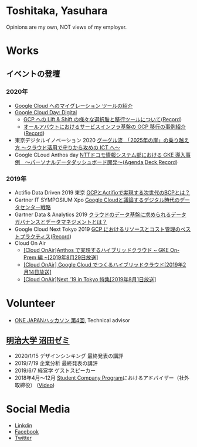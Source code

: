 # Toshitaka, Yasuhara
Opinions are my own, NOT views of my employer.

# Works

## イベントの登壇

### 2020年
- [Google Cloud へのマイグレーション ツールの紹介](https://cloudonair.withgoogle.com/events/cloud_onair_q4_1126)
- [Google Cloud Day: Digital](https://web.archive.org/web/20200516234822/https://cloudonair.withgoogle.com/events/google-cloud-day-digital)
  - [GCP への Lift & Shift の様々な選択肢と移行ツールについて](https://cloudonair.withgoogle.com/events/google-cloud-day-digital?talk=d2-infra01)([Record](https://www.youtube.com/watch?time_continue=1&v=02WwR6Fu0Cg&feature=emb_logo))
  - [オールアバウトにおけるサービスインフラ基盤の GCP 移行の事例紹介](https://cloudonair.withgoogle.com/events/google-cloud-day-digital?talk=d2-infra05)([Record](https://www.youtube.com/watch?time_continue=1&v=8pv6ckNIhx8&feature=emb_logo))
- 東京デジタルイノベーション 2020 [グーグル流　「2025年の崖」の乗り越え方 ～クラウド活用で守りから攻めの ICT へ～](https://web.archive.org/web/20200206140758/https://ers.nikkeibp.co.jp/user/contents/2020w0218tky/index.html)
- Google CLoud Anthos day [NTTドコモ情報システム部における GKE 導入事例　～パーソナルデータダッシュボード開発～](https://web.archive.org/save/https://inthecloud.withgoogle.com:443/anthos-day-2001/register.html)([Agenda](https://media-exp1.licdn.com/dms/image/C5122AQGQmNvx-28P8A/feedshare-shrink_1280/0?e=1583971200&v=beta&t=DENdEXdjwrh0LLBprekst4omZkwcyEwIoeDd1pKbODU),[Deck](https://inthecloud.withgoogle.com/anthos-day-2001/Google_Cloud_Anthos_Day_200130_Session6.pdf),[Record](https://www.youtube.com/watch?v=TAdzDnNor_g&feature=youtu.be))

### 2019年
- Actifio Data Driven 2019 東京 [GCPとActifioで実現する次世代のBCPとは？](https://web.archive.org/save/https://news.mynavi.jp:443/lp/2019/business/enterprise/ADD2019/)
- Gartner IT SYMPOSIUM Xpo [Google Cloudと議論するデジタル時代のデータセンター戦略](https://web.archive.org/save/https://reg.gartner-em.jp:443/public/session/view/4394)
- Gartner Data & Analytics 2019 [クラウドのデータ基盤に求められるデータガバナンスとデータマネジメントとは？](https://web.archive.org/save/https://reg.gartner-em.jp:443/public/application/add/1812)
- Google Cloud Next Tokyo 2019 [GCP におけるリソースとコスト管理のベストプラクティス](https://megalodon.jp/2020-0207-1254-17/https://cloud.withgoogle.com:443/next/19/tokyo/sessions?session=D1-6-S10)([Record](https://www.youtube.com/watch?v=Kw3VG_CaV0Q&feature=emb_logo))
- Cloud On Air
  - [[Cloud OnAir]Anthos で実現するハイブリッドクラウド ~ GKE On-Prem 編 ~[2019年8月29日放送]](https://www.youtube.com/watch?v=l-r93eOAmJ0&feature=emb_logo)
  - [[Cloud OnAir] Google Cloud でつくるハイブリッドクラウド[2019年2月14日放送]](https://www.youtube.com/watch?v=ruXPeT1jk20&feature=emb_logo)
  - [[Cloud OnAir]Next '19 in Tokyo 特集[2019年8月1日放送]](https://www.youtube.com/watch?v=DN23m9FzFj4&feature=emb_logo)

# Volunteer
- [ONE JAPANハッカソン 第4回](https://web.archive.org/save/https://onejapanhackathon.connpass.com/event/132413/), Technical advisor
## [明治大学 沼田ゼミ](https://web.archive.org/save/https://www.meiji.ac.jp/nippon/seminar/numata_yuko.html)
- 2020/1/15 デザインシンキング 最終発表の講評
- 2019/7/19 企業分析 最終発表の講評
- 2019/6/7 経営学 ゲストスピーカー
-  2018年4月〜12月 [Student Company Program](https://www.ja-japan.org/programs/studentCompanyProgram.html)におけるアドバイザー（社外取締役） ([Video](https://www.youtube.com/watch?time_continue=37&v=4GKPkrY2mL8&feature=emb_logo))

# Social Media
- [Linkdin](https://www.linkedin.com/in/tositaka77/)
- [Facebook](https://www.facebook.com/tositaka77)
- [Twitter](https://twitter.com/tositaka77_ja)
